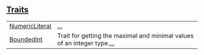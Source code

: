 
[Traits](./core-integer-traits.md)
 ---
| | |
|:---|:---|
| [NumericLiteral](./core-integer-NumericLiteral.md) | [...](./core-integer-NumericLiteral.md) |
| [BoundedInt](./core-integer-BoundedInt.md) | Trait for getting the maximal and minimal values of an integer type.[...](./core-integer-BoundedInt.md) |
